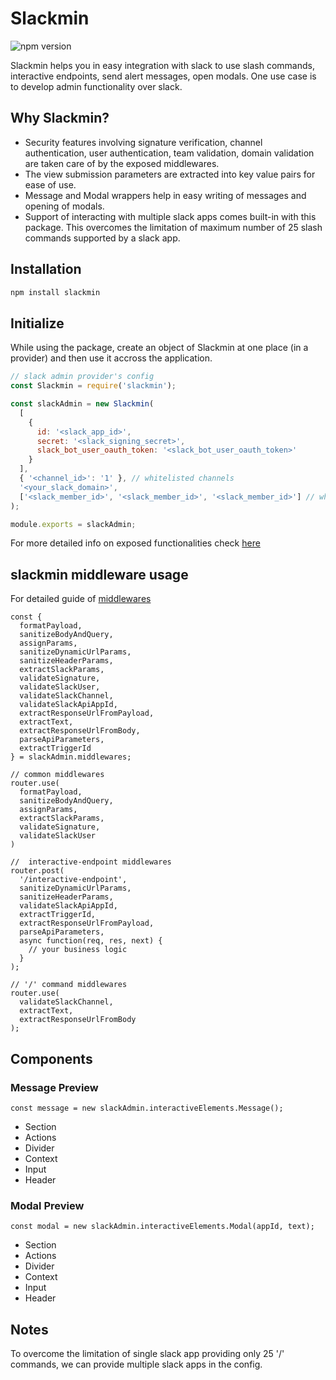 # Slackmin
![npm version](https://img.shields.io/npm/v/@plgworks/slackmin.svg?style=flat)

Slackmin helps you in easy integration with slack to use slash commands, interactive endpoints, send alert messages, open modals. 
One use case is to develop admin functionality over slack.

## Why Slackmin?
- Security features involving signature verification, channel authentication, user authentication, team validation, domain validation 
    are taken care of by the exposed middlewares.
- The view submission parameters are extracted into key value pairs for ease of use.
- Message and Modal wrappers help in easy writing of messages and opening of modals.
- Support of interacting with multiple slack apps comes built-in with this package.
  This overcomes the limitation of maximum number of 25 slash commands supported by a slack app.

## Installation

```sh
npm install slackmin
```

## Initialize
While using the package, create an object of Slackmin at one place (in a provider) and then use it accross the application.
```node.js
// slack admin provider's config
const Slackmin = require('slackmin');

const slackAdmin = new Slackmin(
  [
    {
      id: '<slack_app_id>',
      secret: '<slack_signing_secret>',
      slack_bot_user_oauth_token: '<slack_bot_user_oauth_token>'
    }
  ],
  { '<channel_id>': '1' }, // whitelisted channels
  '<your_slack_domain>',
  ['<slack_member_id>', '<slack_member_id>', '<slack_member_id>'] // whitelisted admin users
);

module.exports = slackAdmin;
```

For more detailed info on exposed functionalities check [here](https://github.com/PLG-Works/slack-admin/blob/slack-admin-development/INDEX.md)

## slackmin middleware usage

For detailed guide of [middlewares](https://github.com/PLG-Works/slack-admin/blob/slack-admin-development/middlewares/middlewares.md)

```
const {
  formatPayload,
  sanitizeBodyAndQuery,
  assignParams,
  sanitizeDynamicUrlParams,
  sanitizeHeaderParams,
  extractSlackParams,
  validateSignature,
  validateSlackUser,
  validateSlackChannel,
  validateSlackApiAppId,
  extractResponseUrlFromPayload,
  extractText,
  extractResponseUrlFromBody,
  parseApiParameters,
  extractTriggerId
} = slackAdmin.middlewares;

// common middlewares
router.use(
  formatPayload,
  sanitizeBodyAndQuery,
  assignParams,
  extractSlackParams,
  validateSignature,
  validateSlackUser
)

//  interactive-endpoint middlewares
router.post(
  '/interactive-endpoint',
  sanitizeDynamicUrlParams,
  sanitizeHeaderParams,
  validateSlackApiAppId,
  extractTriggerId,
  extractResponseUrlFromPayload,
  parseApiParameters,
  async function(req, res, next) {
    // your business logic
  }
);

// '/' command middlewares
router.use(
  validateSlackChannel,
  extractText,
  extractResponseUrlFromBody
);
```

## Components

### Message Preview
```
const message = new slackAdmin.interactiveElements.Message();
```
- Section
- Actions
- Divider
- Context
- Input 
- Header
### Modal Preview
```
const modal = new slackAdmin.interactiveElements.Modal(appId, text);
```
- Section
- Actions
- Divider
- Context
- Input 
- Header

## Notes
To overcome the limitation of single slack app providing only 25 '/' commands, we can provide multiple slack apps in the config.
